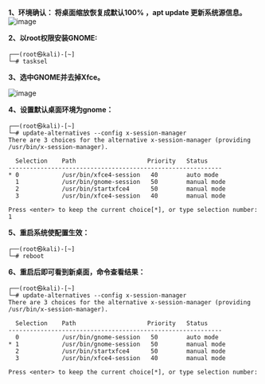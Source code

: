 **1、环境确认： 将桌面缩放恢复成默认100% ，apt update 更新系统源信息。**
![image](https://github.com/xylogs/blog/assets/45510005/8bb9465c-6cd6-447c-a7f9-568ef9900ed6)

**2、以root权限安装GNOME:**
```
┌──(root㉿kali)-[~]
└─# tasksel
```

**3、选中GNOME并去掉Xfce。**

![image](https://github.com/xylogs/blog/assets/45510005/7d2b9dce-79f9-4622-a3ef-a111ed422396)

**4、设置默认桌面环境为gnome：**
```
┌──(root㉿kali)-[~]
└─# update-alternatives --config x-session-manager
There are 3 choices for the alternative x-session-manager (providing /usr/bin/x-session-manager).

  Selection    Path                    Priority   Status
------------------------------------------------------------
* 0            /usr/bin/xfce4-session   40        auto mode
  1            /usr/bin/gnome-session   50        manual mode
  2            /usr/bin/startxfce4      50        manual mode
  3            /usr/bin/xfce4-session   40        manual mode

Press <enter> to keep the current choice[*], or type selection number: 1
```

**5、重启系统使配置生效：**
```
┌──(root㉿kali)-[~]
└─# reboot
```

**6、重启后即可看到新桌面，命令查看结果：**
```
┌──(root㉿kali)-[~]
└─# update-alternatives --config x-session-manager
There are 3 choices for the alternative x-session-manager (providing /usr/bin/x-session-manager).

  Selection    Path                    Priority   Status
------------------------------------------------------------
  0            /usr/bin/gnome-session   50        auto mode
* 1            /usr/bin/gnome-session   50        manual mode
  2            /usr/bin/startxfce4      50        manual mode
  3            /usr/bin/xfce4-session   40        manual mode

Press <enter> to keep the current choice[*], or type selection number: 

```
